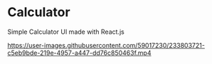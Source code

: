 # Calculator
Simple Calculator UI made with React.js




https://user-images.githubusercontent.com/59017230/233803721-c5eb9bde-219e-4957-a447-dd76c850463f.mp4


